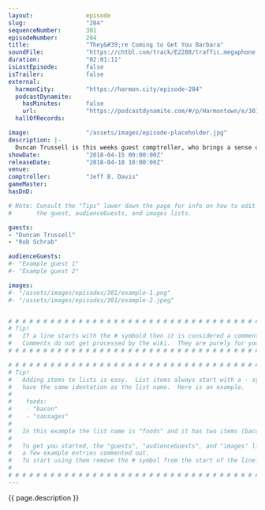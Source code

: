 ```yaml
---
layout:               episode
slug:                 "284"
sequenceNumber:       301
episodeNumber:        284
title:                "They&#39;re Coming to Get You Barbara"
soundFile:            "https://chtbl.com/track/E2288/traffic.megaphone.fm/STA5654595688.mp3?updated=1596664632"
duration:             "02:01:11"
isLostEpisode:        false
isTrailer:            false
external:
  harmonCity:         "https://harmon.city/episode-284"
  podcastDynamite:
    hasMinutes:       false
    url:              "https://podcastdynamite.com/#/p/Harmontown/e/301/284"
  hallOfRecords:      

image:                "/assets/images/episode-placeholder.jpg"
description: |-
  Duncan Trussell is this weeks guest comptroller, who brings a sense of spirituality that could only be countered by Rob Schrab's chair noises.
showDate:             "2018-04-15 00:00:00Z"
releaseDate:          "2018-04-18 10:00:00Z"
venue:                
comptroller:          "Jeff B. Davis"
gameMaster:           
hasDnD:               

# Note: Consult the "Tips" lower down the page for info on how to edit
#       the guest, audienceGuests, and images lists.

guests:
- "Duncan Trussell"
- "Rob Schrab"

audienceGuests:
#- "Example guest 1"
#- "Example guest 2"

images:
#- "/assets/images/episodes/301/example-1.png"
#- "/assets/images/episodes/301/example-2.jpeg"


# # # # # # # # # # # # # # # # # # # # # # # # # # # # # # # # # # # # # # # # # # # # #
# Tip!
#   If a line starts with the # symbold then it is considered a comment.
#   Comments do not get processed by the wiki.  They are purely for your information.
# # # # # # # # # # # # # # # # # # # # # # # # # # # # # # # # # # # # # # # # # # # # #

# # # # # # # # # # # # # # # # # # # # # # # # # # # # # # # # # # # # # # # # # # # # #
# Tip!
#   Adding items to lists is easy.  List items always start with a - symbol and have
#   have the same identation as the list name.  Here is an example.
#
#    foods:
#    - "bacon"
#    - "sausages"
#
#   In this example the list name is "foods" and it has two items (bacon, and sausages).
#
#   To get you started, the "guests", "audienceGuests", and "images" lists below have
#   a few example entries commented out.
#   To start using them remove the # symbol from the start of the line.
#
# # # # # # # # # # # # # # # # # # # # # # # # # # # # # # # # # # # # # # # # # # # # #
---
```


<!-- The episode description will be rendered here -->
{{ page.description }}

<!-- Add your content BELOW here -->
<!-- vvvvvvvvvvvvvvvvvvvvvvvvvvv -->




<!-- ^^^^^^^^^^^^^^^^^^^^^^^^^^^ -->
<!-- Add your content ABOVE here -->

<!-- The episode gallery will be rendered here -->